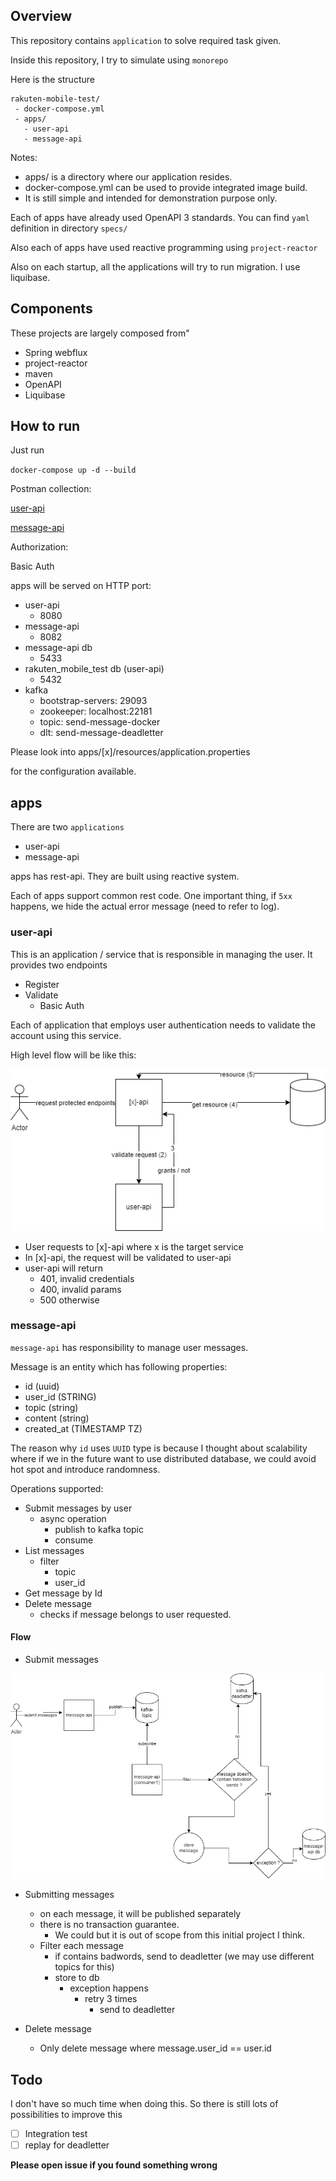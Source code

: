 ## Overview

This repository contains `application` to solve required task given.

Inside this repository, I try to simulate using `monorepo`

Here is the structure

```
rakuten-mobile-test/
 - docker-compose.yml
 - apps/
   - user-api
   - message-api
```

Notes:

- apps/ is a directory where our application resides.
- docker-compose.yml can be used to provide integrated image build.
- It is still simple and intended for demonstration purpose only.

Each of apps have already used OpenAPI 3 standards. You can find `yaml` definition in directory `specs/`

Also each of apps have used reactive programming using `project-reactor`

Also on each startup, all the applications will try to run migration. I use liquibase.

## Components

These projects are largely composed from"

- Spring webflux
- project-reactor
- maven
- OpenAPI
- Liquibase

## How to run

Just run

`docker-compose up -d --build`

Postman collection:

[user-api](https://www.getpostman.com/collections/c1dbcf01de90ba3209aa)

[message-api](https://www.getpostman.com/collections/11e6d0861b599ee700e5)

Authorization:

Basic Auth

apps will be served on HTTP port:

- user-api
    - 8080
- message-api
    - 8082
- message-api db
    - 5433
- rakuten_mobile_test db (user-api)
    - 5432
- kafka
    - bootstrap-servers: 29093
    - zookeeper: localhost:22181
    - topic: send-message-docker
    - dlt: send-message-deadletter

Please look into apps/[x]/resources/application.properties

for the configuration available.

## apps

There are two `applications`

- user-api
- message-api

apps has rest-api. They are built using reactive system.

Each of apps support common rest code. One important thing, if `5xx` happens, we hide the actual error message (need to refer to log).

### user-api

This is an application / service that is responsible in managing the user. It provides two endpoints

- Register
- Validate
    - Basic Auth

Each of application that employs user authentication needs to validate the account using this service.

High level flow will be like this:

![Alt text](misc/figures/auth.png "auth-flow.png")

- User requests to [x]-api where x is the target service
- In [x]-api, the request will be validated to user-api
- user-api will return
    - 401, invalid credentials
    - 400, invalid params
    - 500 otherwise

### message-api

`message-api` has responsibility to manage user messages.

Message is an entity which has following properties:

- id (uuid)
- user_id (STRING)
- topic (string)
- content (string)
- created_at (TIMESTAMP TZ)

The reason why `id` uses `UUID` type is because I thought about scalability where if we in the future want to use distributed database, we could avoid hot spot and introduce randomness.

Operations supported:

- Submit messages by user
    - async operation
        - publish to kafka topic
        - consume
- List messages
    - filter
        - topic
        - user_id
- Get message by Id
- Delete message
    - checks if message belongs to user requested.


#### Flow

- Submit messages

![Alt text](misc/figures/submit-messages-flow.png "submit-messages-flow.png")

- Submitting messages

    - on each message, it will be published separately
    - there is no transaction guarantee.
        - We could but it is out of scope from this initial project I think.
    - Filter each message
        - if contains badwords, send to deadletter (we may use different topics for this)
        - store to db
            - exception happens
                - retry 3 times
                    - send to deadletter

- Delete message
    - Only delete message where message.user_id == user.id

## Todo

I don't have so much time when doing this. So there is still lots of possibilities to improve this

- [ ] Integration test
- [ ] replay for deadletter

**Please open issue if you found something wrong**

